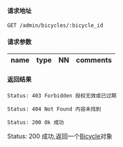 #### 请求地址

```
GET /admin/bicycles/:bicycle_id
```

#### 请求参数	 

name                  |type    |NN |comments
----------------------|--------|---|----------------------


#### 返回结果

```
Status: 403 Forbidden 授权无效或已过期

Status: 404 Not Found 内容未找到

Status: 200 Ok 成功

```

Status: 200 成功,返回一个[Bicycle](entities.md#Bicycle)对象